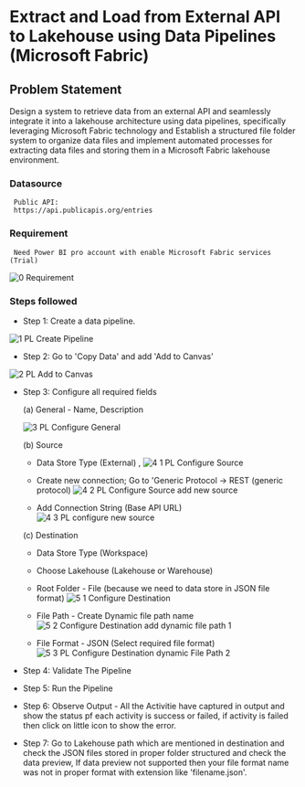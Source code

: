 # Extract and Load from External API to Lakehouse using Data Pipelines (Microsoft Fabric)


## Problem Statement

Design a system to retrieve data from an external API and seamlessly integrate it into a lakehouse architecture using data pipelines, specifically leveraging Microsoft Fabric technology and Establish a structured file folder system to organize data files and implement automated processes for extracting data files and storing them in a Microsoft Fabric lakehouse environment.

### Datasource
     Public API:
     https://api.publicapis.org/entries

### Requirement
     Need Power BI pro account with enable Microsoft Fabric services (Trial)
     
![0 Requirement](https://github.com/Soni-Sachin-94240/MS-Fabric-Extract-and-Load-from-External-API/assets/132342151/6fe44b57-f555-42ff-8bcd-635ff885dda0)





### Steps followed 

- Step 1: Create a data pipeline.

![1 PL Create Pipeline](https://github.com/Soni-Sachin-94240/MS-Fabric-Extract-and-Load-from-External-API/assets/132342151/a89ad563-87fe-4e1e-b8d4-987784699c54)


- Step 2: Go to 'Copy Data' and add 'Add to Canvas'

![2 PL Add to Canvas](https://github.com/Soni-Sachin-94240/MS-Fabric-Extract-and-Load-from-External-API/assets/132342151/15cf449d-e47c-4c2b-9306-20c1cf0b1f30)


- Step 3: Configure all required fields

  (a) General - Name, Description

  ![3 PL Configure General](https://github.com/Soni-Sachin-94240/MS-Fabric-Extract-and-Load-from-External-API/assets/132342151/62e8137c-4952-457e-8548-f8191ec416ee)


  (b) Source
  - Data Store Type (External) ,
  ![4 1 PL Configure Source](https://github.com/Soni-Sachin-94240/MS-Fabric-Extract-and-Load-from-External-API/assets/132342151/f70759d1-9670-4267-a489-b9931a9f9fd4)
  
  - Create new connection; Go to 'Generic Protocol -> REST (generic protocol)
  ![4 2 PL Configure Source add new source](https://github.com/Soni-Sachin-94240/MS-Fabric-Extract-and-Load-from-External-API/assets/132342151/f8181ce7-07d9-4623-bb65-0f0b9c9e7551)

  - Add Connection String (Base API URL)
  ![4 3 PL configure new source](https://github.com/Soni-Sachin-94240/MS-Fabric-Extract-and-Load-from-External-API/assets/132342151/a0f6e606-dc8c-4631-8f00-16b7bfa3c619)

  
  (c) Destination 
  - Data Store Type (Workspace)
  - Choose Lakehouse (Lakehouse or Warehouse)
  - Root Folder - File (because we need to data store in JSON file format)
  ![5 1 Configure Destination](https://github.com/Soni-Sachin-94240/MS-Fabric-Extract-and-Load-from-External-API/assets/132342151/3c2437ce-9453-4d8a-97d7-300bdb71bde3)
  - File Path - Create Dynamic file path name
  ![5 2 Configure Destination add dynamic file path 1](https://github.com/Soni-Sachin-94240/MS-Fabric-Extract-and-Load-from-External-API/assets/132342151/4bf79eef-805e-4557-bd1d-457b7302866f)

  - File Format - JSON (Select required file format)
  ![5 3 PL Configure Destination dynamic File Path 2](https://github.com/Soni-Sachin-94240/MS-Fabric-Extract-and-Load-from-External-API/assets/132342151/16ad4a93-eb94-497b-9498-f835fd33668c)


- Step 4: Validate The Pipeline
- Step 5: Run the Pipeline
- Step 6: Observe Output - All the Activitie have captured in output and show the status pf each activity is success or failed, if activity is failed then click on little icon to show the error.
- Step 7: Go to Lakehouse path which are mentioned in destination and check the JSON files stored in proper folder structured and check the data preview, If data preview not supported then your file format name was not in proper format with extension like 'filename.json'.
